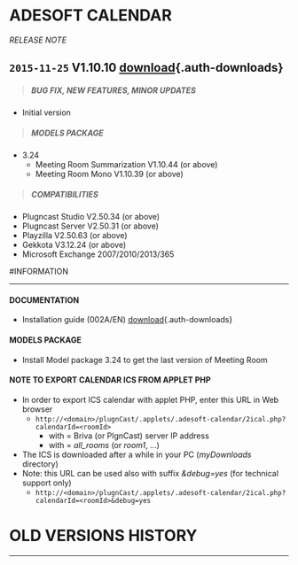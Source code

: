 # ADESOFT CALENDAR
*RELEASE NOTE*

## `2015-11-25` V1.10.10 [download](applets/connector-adesoft-V1.10.10/delivery/adesoft-calendar-V1.10.10.saz){.auth-downloads}   
>##### **BUG FIX, NEW FEATURES, MINOR UPDATES**
- Initial version
>##### **MODELS PACKAGE**
- 3.24
	- Meeting Room Summarization V1.10.44 (or above)
	- Meeting Room Mono V1.10.39 (or above)
>##### **COMPATIBILITIES**
- Plugncast Studio V2.50.34 (or above)
- Plugncast Server V2.50.31 (or above)
- Playzilla V2.50.63 (or above)
- Gekkota V3.12.24 (or above)
- Microsoft Exchange 2007/2010/2013/365

#INFORMATION
***********************************************************************
#### **DOCUMENTATION**  
- Installation guide (002A/EN) [download](applets/connector-adesoft-V1.10.10/delivery/adesoft-calendar-user-manual-002A_en.pdf){.auth-downloads}
#### **MODELS PACKAGE**
- Install Model package 3.24 to get the last version of Meeting Room        
#### **NOTE TO EXPORT CALENDAR ICS FROM APPLET PHP**
- In order to export ICS calendar with applet PHP, enter this URL in Web browser  
	- ```http://<domain>/plugnCast/.applets/.adesoft-calendar/2ical.php?calendarId=<roomId>```
		- with <domain> = Briva (or PlgnCast) server IP address
		- with <roomId> = *all_rooms* (or *room1*, ...)   
- The ICS is downloaded after a while in your PC (*myDownloads* directory)
- Note: this URL can be used also with suffix *&debug=yes* (for technical support only)
   - ```http://<domain>/plugnCast/.applets/.adesoft-calendar/2ical.php?calendarId=<roomId>&debug=yes```

# OLD VERSIONS HISTORY
*********************************************************************************************************

